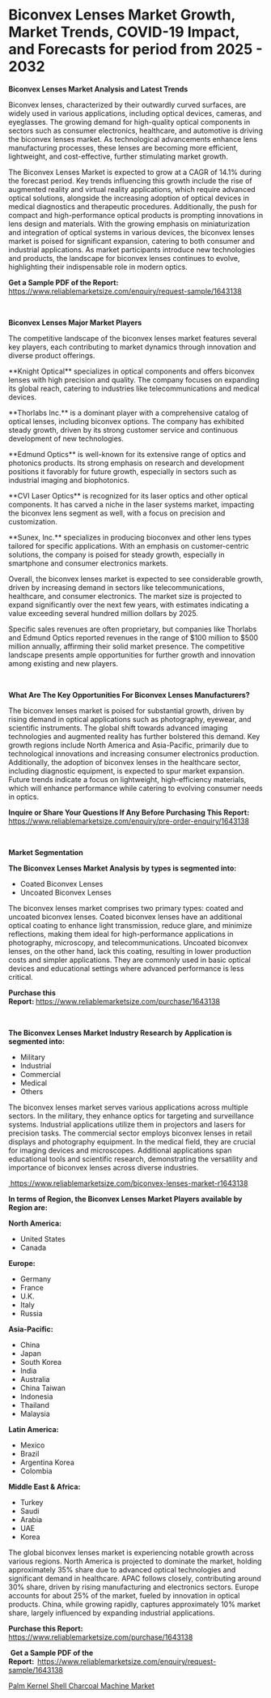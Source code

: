 <p><h1>Biconvex Lenses Market Growth, Market Trends, COVID-19 Impact, and Forecasts for period from 2025 - 2032</h1></p><p><strong>Biconvex Lenses Market Analysis and Latest Trends</strong></p>
<p><p>Biconvex lenses, characterized by their outwardly curved surfaces, are widely used in various applications, including optical devices, cameras, and eyeglasses. The growing demand for high-quality optical components in sectors such as consumer electronics, healthcare, and automotive is driving the biconvex lenses market. As technological advancements enhance lens manufacturing processes, these lenses are becoming more efficient, lightweight, and cost-effective, further stimulating market growth.</p><p>The Biconvex Lenses Market is expected to grow at a CAGR of 14.1% during the forecast period. Key trends influencing this growth include the rise of augmented reality and virtual reality applications, which require advanced optical solutions, alongside the increasing adoption of optical devices in medical diagnostics and therapeutic procedures. Additionally, the push for compact and high-performance optical products is prompting innovations in lens design and materials. With the growing emphasis on miniaturization and integration of optical systems in various devices, the biconvex lenses market is poised for significant expansion, catering to both consumer and industrial applications. As market participants introduce new technologies and products, the landscape for biconvex lenses continues to evolve, highlighting their indispensable role in modern optics.</p></p>
<p><strong>Get a Sample PDF of the Report:&nbsp;</strong> <a href="https://www.reliablemarketsize.com/enquiry/request-sample/1643138?utm_campaign=2297&utm_medium=2&utm_source=Github&utm_content=ia&utm_term=19022025&utm_id=biconvex-lenses">https://www.reliablemarketsize.com/enquiry/request-sample/1643138</a></p>
<p>&nbsp;</p>
<p><strong>Biconvex Lenses Major Market Players</strong></p>
<p><p>The competitive landscape of the biconvex lenses market features several key players, each contributing to market dynamics through innovation and diverse product offerings.</p><p>**Knight Optical** specializes in optical components and offers biconvex lenses with high precision and quality. The company focuses on expanding its global reach, catering to industries like telecommunications and medical devices.</p><p>**Thorlabs Inc.** is a dominant player with a comprehensive catalog of optical lenses, including biconvex options. The company has exhibited steady growth, driven by its strong customer service and continuous development of new technologies.</p><p>**Edmund Optics** is well-known for its extensive range of optics and photonics products. Its strong emphasis on research and development positions it favorably for future growth, especially in sectors such as industrial imaging and biophotonics.</p><p>**CVI Laser Optics** is recognized for its laser optics and other optical components. It has carved a niche in the laser systems market, impacting the biconvex lens segment as well, with a focus on precision and customization.</p><p>**Sunex, Inc.** specializes in producing bioconvex and other lens types tailored for specific applications. With an emphasis on customer-centric solutions, the company is poised for steady growth, especially in smartphone and consumer electronics markets.</p><p>Overall, the biconvex lenses market is expected to see considerable growth, driven by increasing demand in sectors like telecommunications, healthcare, and consumer electronics. The market size is projected to expand significantly over the next few years, with estimates indicating a value exceeding several hundred million dollars by 2025.</p><p>Specific sales revenues are often proprietary, but companies like Thorlabs and Edmund Optics reported revenues in the range of $100 million to $500 million annually, affirming their solid market presence. The competitive landscape presents ample opportunities for further growth and innovation among existing and new players.</p></p>
<p>&nbsp;</p>
<p><strong>What Are The Key Opportunities For Biconvex Lenses Manufacturers?</strong></p>
<p><p>The biconvex lenses market is poised for substantial growth, driven by rising demand in optical applications such as photography, eyewear, and scientific instruments. The global shift towards advanced imaging technologies and augmented reality has further bolstered this demand. Key growth regions include North America and Asia-Pacific, primarily due to technological innovations and increasing consumer electronics production. Additionally, the adoption of biconvex lenses in the healthcare sector, including diagnostic equipment, is expected to spur market expansion. Future trends indicate a focus on lightweight, high-efficiency materials, which will enhance performance while catering to evolving consumer needs in optics.</p></p>
<p><strong>Inquire or Share Your Questions If Any Before Purchasing This Report:</strong> <a href="https://www.reliablemarketsize.com/enquiry/pre-order-enquiry/1643138?utm_campaign=2297&utm_medium=2&utm_source=Github&utm_content=ia&utm_term=19022025&utm_id=biconvex-lenses">https://www.reliablemarketsize.com/enquiry/pre-order-enquiry/1643138</a></p>
<p>&nbsp;</p>
<p><strong>Market Segmentation</strong></p>
<p><strong>The Biconvex Lenses Market Analysis by types is segmented into:</strong></p>
<p><ul><li>Coated Biconvex Lenses</li><li>Uncoated Biconvex Lenses</li></ul></p>
<p><p>The biconvex lenses market comprises two primary types: coated and uncoated biconvex lenses. Coated biconvex lenses have an additional optical coating to enhance light transmission, reduce glare, and minimize reflections, making them ideal for high-performance applications in photography, microscopy, and telecommunications. Uncoated biconvex lenses, on the other hand, lack this coating, resulting in lower production costs and simpler applications. They are commonly used in basic optical devices and educational settings where advanced performance is less critical.</p></p>
<p><strong>Purchase this Report:&nbsp;</strong><a href="https://www.reliablemarketsize.com/purchase/1643138?utm_campaign=2297&utm_medium=2&utm_source=Github&utm_content=ia&utm_term=19022025&utm_id=biconvex-lenses">https://www.reliablemarketsize.com/purchase/1643138</a></p>
<p>&nbsp;</p>
<p><strong>The Biconvex Lenses Market Industry Research by Application is segmented into:</strong></p>
<p><ul><li>Military</li><li>Industrial</li><li>Commercial</li><li>Medical</li><li>Others</li></ul></p>
<p><p>The biconvex lenses market serves various applications across multiple sectors. In the military, they enhance optics for targeting and surveillance systems. Industrial applications utilize them in projectors and lasers for precision tasks. The commercial sector employs biconvex lenses in retail displays and photography equipment. In the medical field, they are crucial for imaging devices and microscopes. Additional applications span educational tools and scientific research, demonstrating the versatility and importance of biconvex lenses across diverse industries.</p></p>
<p><a href="https://www.reliablemarketsize.com/biconvex-lenses-market-r1643138?utm_campaign=2297&utm_medium=2&utm_source=Github&utm_content=ia&utm_term=19022025&utm_id=biconvex-lenses">&nbsp;https://www.reliablemarketsize.com/biconvex-lenses-market-r1643138</a></p>
<p><strong>In terms of Region, the Biconvex Lenses Market Players available by Region are:</strong></p>
<p>
    <p> <strong> North America: </strong>
        <ul>
            <li>United States</li>
            <li>Canada</li>
        </ul>
        </p> 
    <p> <strong> Europe: </strong>
        <ul>
            <li>Germany</li>
            <li>France</li>
            <li>U.K.</li>
            <li>Italy</li>
            <li>Russia</li>
        </ul>
        </p> 
    <p> <strong> Asia-Pacific: </strong>
        <ul>
            <li>China</li>
            <li>Japan</li>
            <li>South Korea</li>
            <li>India</li>
            <li>Australia</li>
            <li>China Taiwan</li>
            <li>Indonesia</li>
            <li>Thailand</li>
            <li>Malaysia</li>
        </ul>
        </p> 
    <p> <strong> Latin America: </strong>
        <ul>
            <li>Mexico</li>
            <li>Brazil</li>
            <li>Argentina Korea</li>
            <li>Colombia</li>
        </ul>
        </p> 
    <p> <strong> Middle East & Africa: </strong>
        <ul>
            <li>Turkey</li>
            <li>Saudi</li>
            <li>Arabia</li>
            <li>UAE</li>
            <li>Korea</li>
        </ul>
    </p>
    </p>
<p><p>The global biconvex lenses market is experiencing notable growth across various regions. North America is projected to dominate the market, holding approximately 35% share due to advanced optical technologies and significant demand in healthcare. APAC follows closely, contributing around 30% share, driven by rising manufacturing and electronics sectors. Europe accounts for about 25% of the market, fueled by innovation in optical products. China, while growing rapidly, captures approximately 10% market share, largely influenced by expanding industrial applications.</p></p>
<p><strong>Purchase this Report: </strong><a href="https://www.reliablemarketsize.com/purchase/1643138?utm_campaign=2297&utm_medium=2&utm_source=Github&utm_content=ia&utm_term=19022025&utm_id=biconvex-lenses">https://www.reliablemarketsize.com/purchase/1643138</a></p>
<p>&nbsp;<strong>Get a Sample PDF of the Report:&nbsp;&nbsp;</strong><a href="https://www.reliablemarketsize.com/enquiry/request-sample/1643138?utm_campaign=2297&utm_medium=2&utm_source=Github&utm_content=ia&utm_term=19022025&utm_id=biconvex-lenses">https://www.reliablemarketsize.com/enquiry/request-sample/1643138</a></p>
<p><strong></strong></p>
<p><p><a href="https://github.com/SanjidaKhan901/Market-Research-Report-List-1/blob/main/palm-kernel-shell-charcoal-machine-market.md?utm_campaign=2297&utm_medium=2&utm_source=Github&utm_content=ia&utm_term=19022025&utm_id=biconvex-lenses">Palm Kernel Shell Charcoal Machine Market</a></p></p>